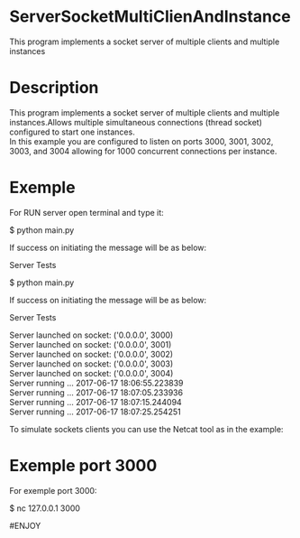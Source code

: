 # ServerSocketMultiClienAndInstance
 This program implements a socket server of multiple clients and multiple instances
 
 # Description
 
 This program implements a socket server of multiple clients and multiple
instances.Allows multiple simultaneous connections (thread socket) configured
to start one instances.<br/>
    <t/>In this example you are configured to listen on ports 3000, 3001, 3002, 3003,
and 3004 allowing for 1000 concurrent connections per instance.


 # Exemple

For RUN server open terminal and type it:<br/>


$ python main.py 


If success on initiating the message will be as below:

Server Tests

$ python main.py 

If success on initiating the message will be as below:<br/>

Server Tests<br/>

Server launched on socket: ('0.0.0.0', 3000)<br/>
Server launched on socket: ('0.0.0.0', 3001)<br/>
Server launched on socket: ('0.0.0.0', 3002)<br/>
Server launched on socket: ('0.0.0.0', 3003)<br/>
Server launched on socket: ('0.0.0.0', 3004)<br/>
Server running ... 2017-06-17 18:06:55.223839<br/>
Server running ... 2017-06-17 18:07:05.233936<br/>
Server running ... 2017-06-17 18:07:15.244094<br/>
Server running ... 2017-06-17 18:07:25.254251<br/>

To simulate sockets clients you can use the Netcat tool as in the example:<br/>

Exemple port 3000
=======
For exemple port 3000:<br/>

$ nc 127.0.0.1 3000<br/>

#ENJOY
